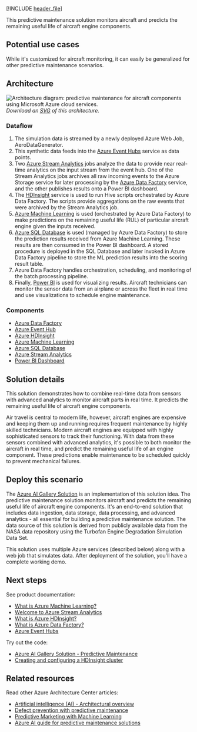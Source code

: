[!INCLUDE [header_file](../../../includes/sol-idea-header.md)]

This predictive maintenance solution monitors aircraft and predicts the remaining useful life of aircraft engine components.

## Potential use cases

While it's customized for aircraft monitoring, it can easily be generalized for other predictive maintenance scenarios.

## Architecture

![Architecture diagram: predictive maintenance for aircraft components using Microsoft Azure cloud services.](../media/predictive-maintenance.png)
*Download an [SVG](../media/predictive-maintenance.svg) of this architecture.*

### Dataflow

  1. The simulation data is streamed by a newly deployed Azure Web Job, AeroDataGenerator.
  1. This synthetic data feeds into the [Azure Event Hubs](/azure/event-hubs) service as data points.
  1. Two [Azure Stream Analytics](/azure/stream-analytics) jobs analyze the data to provide near real-time analytics on the input stream from the event hub. One of the Stream Analytics jobs archives all raw incoming events to the Azure Storage service for later processing by the [Azure Data Factory](/azure/data-factory) service, and the other publishes results onto a Power BI dashboard.
  1. The [HDInsight](/azure/hdinsight) service is used to run Hive scripts orchestrated by Azure Data Factory. The scripts provide aggregations on the raw events that were archived by the Stream Analytics job.
  1. [Azure Machine Learning](/azure/machine-learning) is used (orchestrated by Azure Data Factory) to make predictions on the remaining useful life (RUL) of particular aircraft engine given the inputs received.
  1. [Azure SQL Database](/azure/azure-sql) is used (managed by Azure Data Factory) to store the prediction results received from Azure Machine Learning. These results are then consumed in the Power BI dashboard. A stored procedure is deployed in the SQL Database and later invoked in Azure Data Factory pipeline to store the ML prediction results into the scoring result table.
  1. Azure Data Factory handles orchestration, scheduling, and monitoring of the batch processing pipeline.
  1. Finally, [Power BI](/power-bi/create-reports) is used for visualizing results. Aircraft technicians can monitor the sensor data from an airplane or across the fleet in real time and use visualizations to schedule engine maintenance.

### Components

* [Azure Data Factory](https://azure.microsoft.com/services/data-factory)
* [Azure Event Hub](https://azure.microsoft.com/services/event-hubs)
* [Azure HDInsight](https://azure.microsoft.com/free/hdinsight)
* [Azure Machine Learning](https://azure.microsoft.com/services/machine-learning)
* [Azure SQL Database](https://azure.microsoft.com/services/sql-database)
* [Azure Stream Analytics](https://azure.microsoft.com/services/stream-analytics)
* [Power BI Dashboard](https://powerbi.microsoft.com)

## Solution details

This solution demonstrates how to combine real-time data from sensors with advanced analytics to monitor aircraft parts in real time. It predicts the remaining useful life of aircraft engine components.

Air travel is central to modern life, however, aircraft engines are expensive and keeping them up and running requires frequent maintenance by highly skilled technicians. Modern aircraft engines are equipped with highly sophisticated sensors to track their functioning. With data from these sensors combined with advanced analytics, it's possible to both monitor the aircraft in real time, and predict the remaining useful life of an engine component. These predictions enable maintenance to be scheduled quickly to prevent mechanical failures.

## Deploy this scenario

The [Azure AI Gallery Solution](https://gallery.azure.ai/Solution/Predictive-Maintenance-10) is an implementation of this solution idea. The predictive maintenance solution monitors aircraft and predicts the remaining useful life of aircraft engine components. It's an end-to-end solution that includes data ingestion, data storage, data processing, and advanced analytics - all essential for building a predictive maintenance solution. The data source of this solution is derived from publicly available data from the NASA data repository using the Turbofan Engine Degradation Simulation Data Set.

This solution uses multiple Azure services (described below) along with a web job that simulates data. After deployment of the solution, you'll have a complete working demo.

## Next steps

See product documentation:

* [What is Azure Machine Learning?](/azure/machine-learning/overview-what-is-azure-ml)
* [Welcome to Azure Stream Analytics](/azure/stream-analytics/stream-analytics-introduction)
* [What is Azure HDInsight?](/azure/hdinsight/hdinsight-overview)
* [What is Azure Data Factory?](/azure/data-factory/introduction)
* [Azure Event Hubs](/azure/event-hubs/event-hubs-about)

Try out the code:

* [Azure AI Gallery Solution - Predictive Maintenance](https://gallery.azure.ai/Solution/Predictive-Maintenance-10)
* [Creating and configuring a HDInsight cluster](/learn/modules/creating-and-configuring-hdinsight-cluster)

## Related resources

Read other Azure Architecture Center articles:

* [Artificial intelligence (AI) - Architectural overview](../../data-guide/big-data/ai-overview.md)
* [Defect prevention with predictive maintenance](./defect-prevention-with-predictive-maintenance.yml)
* [Predictive Marketing with Machine Learning](./predictive-marketing-campaigns-with-machine-learning-and-spark.yml)
* [Azure AI guide for predictive maintenance solutions](./predictive-maintenance.yml)
